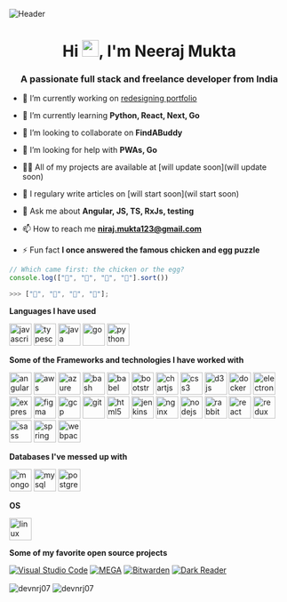  
 ![Header](./Neeraj%20Mukta.png "Header")

<h1 align="center">Hi  <img src="https://raw.githubusercontent.com/MartinHeinz/MartinHeinz/master/wave.gif" width="30px">,
 I'm Neeraj Mukta</h1>
<h3 align="center">A passionate full stack and freelance developer from India</h3>

- 🔭 I’m currently working on [redesigning portfolio](https://github.com/devnrj07/portfolio)

- 🌱 I’m currently learning **Python, React, Next, Go**

- 👯 I’m looking to collaborate on **FindABuddy**

- 🤝 I’m looking for help with **PWAs, Go**

- 👨‍💻 All of my projects are available at [will update soon](will update soon)

- 📝 I regulary write articles on [will start soon](wil start soon)

- 💬 Ask me about **Angular, JS, TS, RxJs, testing**

- 📫 How to reach me **niraj.mukta123@gmail.com**

- ⚡ Fun fact **I once answered the famous chicken and egg puzzle**

```javascript
// Which came first: the chicken or the egg?
console.log(["🥚", "🐣", "🐥", "🐔"].sort())

>>> ["🐔", "🐣", "🐥", "🥚"];
```

**Languages I have used**

<img src="https://devicons.github.io/devicon/devicon.git/icons/javascript/javascript-original.svg" alt="javascript" width="40" height="40"/>  <img src="https://devicons.github.io/devicon/devicon.git/icons/typescript/typescript-original.svg" alt="typescript" width="40" height="40"/> <img src="https://devicons.github.io/devicon/devicon.git/icons/java/java-original-wordmark.svg" alt="java" width="40" height="40"/> <img src="https://devicons.github.io/devicon/devicon.git/icons/go/go-original.svg" alt="go" width="40" height="40"/> <img src="https://devicons.github.io/devicon/devicon.git/icons/python/python-original.svg" alt="python" width="40" height="40"/> 

**Some of the Frameworks and technologies I have worked with**

<p align="left"><img src="https://devicons.github.io/devicon/devicon.git/icons/angularjs/angularjs-original.svg" alt="angularjs" width="40" height="40"/> 
<img src="https://devicons.github.io/devicon/devicon.git/icons/amazonwebservices/amazonwebservices-original-wordmark.svg" alt="aws" width="40" height="40"/> 
<img src="https://www.vectorlogo.zone/logos/microsoft_azure/microsoft_azure-icon.svg" alt="azure" width="40" height="40"/> 
<img src="https://www.vectorlogo.zone/logos/gnu_bash/gnu_bash-icon.svg" alt="bash" width="40" height="40"/>  
<img src="https://www.vectorlogo.zone/logos/babeljs/babeljs-icon.svg" alt="babel" width="40" height="40"/> 
<img src="https://devicons.github.io/devicon/devicon.git/icons/bootstrap/bootstrap-plain.svg" alt="bootstrap" width="40" height="40"/> <img src="https://www.chartjs.org/media/logo-title.svg" alt="chartjs" width="40" height="40"/> <img src="https://devicons.github.io/devicon/devicon.git/icons/css3/css3-original-wordmark.svg" alt="css3" width="40" height="40"/> <img src="https://devicons.github.io/devicon/devicon.git/icons/d3js/d3js-original.svg" alt="d3js" width="40" height="40"/> <img src="https://devicons.github.io/devicon/devicon.git/icons/docker/docker-original-wordmark.svg" alt="docker" width="40" height="40"/> <img src="https://devicons.github.io/devicon/devicon.git/icons/electron/electron-original.svg" alt="electron" width="40" height="40"/> <img src="https://devicons.github.io/devicon/devicon.git/icons/express/express-original-wordmark.svg" alt="express" width="40" height="40"/> <img src="https://www.vectorlogo.zone/logos/figma/figma-icon.svg" alt="figma" width="40" height="40"/> <img src="https://www.vectorlogo.zone/logos/google_cloud/google_cloud-icon.svg" alt="gcp" width="40" height="40"/> <img src="https://www.vectorlogo.zone/logos/git-scm/git-scm-icon.svg" alt="git" width="40" height="40"/>  <img src="https://devicons.github.io/devicon/devicon.git/icons/html5/html5-original-wordmark.svg" alt="html5" width="40" height="40"/>   <img src="https://www.vectorlogo.zone/logos/jenkins/jenkins-icon.svg" alt="jenkins" width="40" height="40"/> <img src="https://devicons.github.io/devicon/devicon.git/icons/nginx/nginx-original.svg" alt="nginx" width="40" height="40"/> <img src="https://devicons.github.io/devicon/devicon.git/icons/nodejs/nodejs-original-wordmark.svg" alt="nodejs" width="40" height="40"/>
<img src="https://www.vectorlogo.zone/logos/rabbitmq/rabbitmq-icon.svg" alt="rabbitMQ" width="40" height="40"/> <img src="https://devicons.github.io/devicon/devicon.git/icons/react/react-original-wordmark.svg" alt="react" width="40" height="40"/> <img src="https://devicons.github.io/devicon/devicon.git/icons/redux/redux-original.svg" alt="redux" width="40" height="40"/> <img src="https://devicons.github.io/devicon/devicon.git/icons/sass/sass-original.svg" alt="sass" width="40" height="40"/> <img src="https://www.vectorlogo.zone/logos/springio/springio-icon.svg" alt="spring" width="40" height="40"/>  <img src="https://devicons.github.io/devicon/devicon.git/icons/webpack/webpack-original.svg" alt="webpack" width="40" height="40"/>

**Databases I've messed up with**

<img src="https://devicons.github.io/devicon/devicon.git/icons/mongodb/mongodb-original-wordmark.svg" alt="mongodb" width="40" height="40"/> <img src="https://devicons.github.io/devicon/devicon.git/icons/mysql/mysql-original-wordmark.svg" alt="mysql" width="40" height="40"/> <img src="https://devicons.github.io/devicon/devicon.git/icons/postgresql/postgresql-original-wordmark.svg" alt="postgresql" width="40" height="40"/> 

**OS**

<img src="https://devicons.github.io/devicon/devicon.git/icons/linux/linux-original.svg" alt="linux" width="40" height="40"/> 


**Some of my favorite open source projects**

[![Visual Studio Code](https://img.shields.io/badge/-VSCode-000000?style=flat&logo=visual-studio-code&logoColor=007ACC)](https://github.com/microsoft/vscode) [![MEGA](https://img.shields.io/badge/-MEGA-000000?style=flat&logo=mega&logoColor=D9272E)](https://github.com/meganz/webclient) [![Bitwarden](https://img.shields.io/badge/-Bitwarden-000000?style=flat&logo=bitwarden&logoColor=175DDC)](https://github.com/bitwarden/browser) [![Dark Reader](<https://img.shields.io/badge/-Dark&#160;Reader-000000?style=flat&logo=Dark-Reader&logoColor=2f7485>)](https://github.com/darkreader/darkreader)

<img align="center" src="https://github-readme-stats.vercel.app/api/top-langs/?username=devnrj07&layout=compact&hide=html" alt="devnrj07" />

<img align="center" src="https://github-readme-stats.vercel.app/api?username=devnrj07&show_icons=true" alt="devnrj07" />



